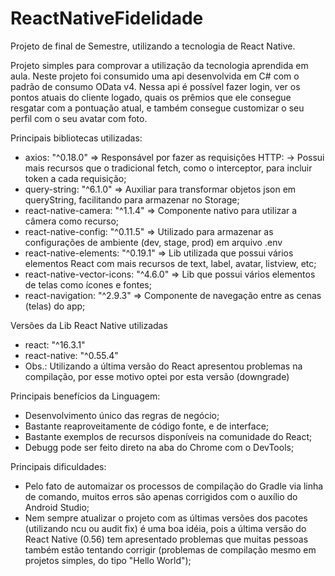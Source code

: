 # ReactNativeFidelidade

Projeto de final de Semestre, utilizando a tecnologia de React Native.

Projeto simples para comprovar a utilização da tecnologia aprendida em aula.
Neste projeto foi consumido uma api desenvolvida em C# com o padrão de consumo OData v4.
Nessa api é possível fazer login, ver os pontos atuais do cliente logado, quais os prêmios que ele consegue resgatar com a pontuação atual, e também consegue customizar o seu perfil com o seu avatar com foto.

Principais bibliotecas utilizadas:
* axios: "^0.18.0" => Responsável por fazer as requisições HTTP:
  -> Possui mais recursos que o tradicional fetch, como o interceptor, para incluir token a cada requisição;
* query-string: "^6.1.0" => Auxiliar para transformar objetos json em queryString, facilitando para armazenar no Storage;
* react-native-camera: "^1.1.4" => Componente nativo para utilizar a câmera como recurso;
* react-native-config: "^0.11.5" => Utilizado para armazenar as configurações de ambiente (dev, stage, prod) em arquivo .env
* react-native-elements: "^0.19.1" => Lib utilizada que possui vários elementos React com mais recursos de text, label, avatar, listview, etc;
* react-native-vector-icons: "^4.6.0" => Lib que possui vários elementos de telas como ícones e fontes;
* react-navigation: "^2.9.3" => Componente de navegação entre as cenas (telas) do app;

Versões da Lib React Native utilizadas
* react: "^16.3.1"
* react-native: "^0.55.4"
* Obs.: Utilizando a última versão do React apresentou problemas na compilação, por esse motivo optei por esta versão (downgrade)

Principais benefícios da Linguagem:
* Desenvolvimento único das regras de negócio;
* Bastante reaproveitamente de código fonte, e de interface;
* Bastante exemplos de recursos disponíveis na comunidade do React;
* Debugg pode ser feito direto na aba do Chrome com o DevTools;

Principais dificuldades:
* Pelo fato de automaizar os processos de compilação do Gradle via linha de comando, muitos erros são apenas corrigidos com o auxílio do Android Studio;
* Nem sempre atualizar o projeto com as últimas versões dos pacotes (utilizando ncu ou audit fix) é uma boa idéia, pois a última versão do React Native (0.56) tem apresentado problemas que muitas pessoas também estão tentando corrigir (problemas de compilação mesmo em projetos simples, do tipo "Hello World");
